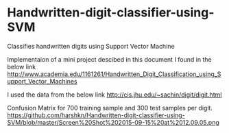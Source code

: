 # Handwritten-digit-classifier-using-SVM
Classifies handwritten digits using Support Vector Machine

Implementaion of a mini project descibed in this document I found in the below link
http://www.academia.edu/1161261/Handwritten_Digit_Classification_using_Support_Vector_Machines

I used the data from the below link 
http://cis.jhu.edu/~sachin/digit/digit.html

Confusion Matrix  for 700 training sample and 300 test samples per digit. 
https://github.com/harshkn/Handwritten-digit-classifier-using-SVM/blob/master/Screen%20Shot%202015-09-15%20at%2012.09.05.png 




